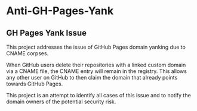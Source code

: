 # Anti-GH-Pages-Yank

## GH Pages Yank Issue

This project addresses the issue of GitHub Pages domain yanking due to CNAME corpses.

When GitHub users delete their repositories with a linked custom domain via a CNAME file, the CNAME entry will remain in the registry. This allows any other user on GitHub to then claim the domain that already points towards GitHub Pages.

This project is an attempt to identify all cases of this issue and to notify the domain owners of the potential security risk.
